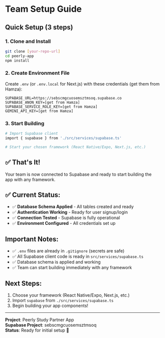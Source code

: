 # Team Setup Guide

## Quick Setup (3 steps)

### 1. Clone and Install
```bash
git clone [your-repo-url]
cd peerly-app
npm install
```

### 2. Create Environment File
Create `.env` (or `.env.local` for Next.js) with these credentials (get them from Hamza):

```
SUPABASE_URL=https://sebscmgcuosemsztmsoq.supabase.co
SUPABASE_ANON_KEY=[get from Hamza]
SUPABASE_SERVICE_ROLE_KEY=[get from Hamza]
GEMINI_API_KEY=[get from Hamza]
```

### 3. Start Building
```bash
# Import Supabase client
import { supabase } from './src/services/supabase.ts'

# Start your chosen framework (React Native/Expo, Next.js, etc.)
```

## ✅ That's It!

Your team is now connected to Supabase and ready to start building the app with any framework.

## ✅ Current Status:
- ✅ **Database Schema Applied** - All tables created and ready
- ✅ **Authentication Working** - Ready for user signup/login
- ✅ **Connection Tested** - Supabase is fully operational
- ✅ **Environment Configured** - All credentials set up

## Important Notes:
- ✅ `.env` files are already in `.gitignore` (secrets are safe)
- ✅ All Supabase client code is ready in `src/services/supabase.ts`
- ✅ Database schema is applied and working
- ✅ Team can start building immediately with any framework

## Next Steps:
1. Choose your framework (React Native/Expo, Next.js, etc.)
2. Import `supabase` from `./src/services/supabase.ts`
3. Begin building your app components!

---
**Project**: Peerly Study Partner App  
**Supabase Project**: sebscmgcuosemsztmsoq  
**Status**: Ready for initial setup 🚀
